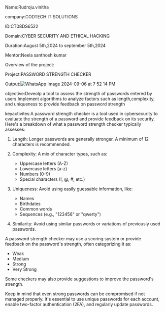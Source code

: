 Name:Rudroju.vinitha

company:CODTECH IT SOLUTIONS

ID:CT08DS6522

Domain:CYBER SECURITY AND ETHICAL HACKING

Duration:August 5th,2024 to september 5th,2024

Mentor:Neela santhosh kumar

Overview of the project:

Project:PASSWORD STRENGTH CHECKER

Output:![WhatsApp Image 2024-09-06 at 7 52 14 PM](https://github.com/user-attachments/assets/ed9eef02-3f54-4d44-a201-6f6d1496ab0a)



objective:Deveolp a tool to assess the strength of passwords entered by users.Implement algorithms to analyze factors such as length,complexity, and uniqueness to provide feedback on password strength

keyactivites:A password strength checker is a tool used in cybersecurity to evaluate the strength of a password and provide feedback on its security. Here's a breakdown of what a password strength checker typically assesses:

1. Length: Longer passwords are generally stronger. A minimum of 12 characters is recommended.

2. Complexity: A mix of character types, such as:
    - Uppercase letters (A-Z)
    - Lowercase letters (a-z)
    - Numbers (0-9)
    - Special characters (!, @, #, etc.)

3. Uniqueness: Avoid using easily guessable information, like:
    - Names
    - Birthdates
    - Common words
    - Sequences (e.g., "123456" or "qwerty")

4. Similarity: Avoid using similar passwords or variations of previously used passwords.

A password strength checker may use a scoring system or provide feedback on the password's strength, often categorizing it as:
* Weak
* Medium
* Strong
* Very Strong

Some checkers may also provide suggestions to improve the password's strength.

Keep in mind that even strong passwords can be compromised if not managed properly. It's essential to use unique passwords for each account, enable two-factor authentication (2FA), and regularly update passwords.

